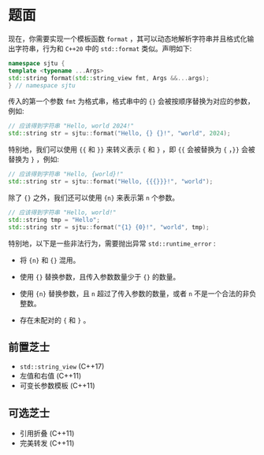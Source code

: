 # 题面

现在，你需要实现一个模板函数 `format` ，其可以动态地解析字符串并且格式化输出字符串，行为和 `C++20` 中的 `std::format` 类似。声明如下:

```C++
namespace sjtu {
template <typename ...Args>
std::string format(std::string_view fmt, Args &&...args);
} // namespace sjtu
```

传入的第一个参数 `fmt` 为格式串，格式串中的 `{}` 会被按顺序替换为对应的参数，例如:

```C++
// 应该得到字符串 "Hello, world 2024!"
std::string str = sjtu::format("Hello, {} {}!", "world", 2024);
```

特别地，我们可以使用 `{{` 和 `}}` 来转义表示 `{` 和 `}` ，即 `{{` 会被替换为 `{` ，`}}` 会被替换为 `}` ，例如:

```C++
// 应该得到字符串 "Hello, {world}!"
std::string str = sjtu::format("Hello, {{{}}}!", "world");
```

除了 `{}` 之外，我们还可以使用 `{n}` 来表示第 `n` 个参数。

```C++
// 应该得到字符串 "Hello, world!"
std::string tmp = "Hello";
std::string str = sjtu::format("{1} {0}!", "world", tmp);
```

特别地，以下是一些非法行为，需要抛出异常 `std::runtime_error` :

- 将 `{n}` 和 `{}` 混用。

- 使用 `{}` 替换参数，且传入参数数量少于 `{}` 的数量。

- 使用 `{n}` 替换参数，且 `n` 超过了传入参数的数量，或者 `n` 不是一个合法的非负整数。

- 存在未配对的 `{` 和 `}` 。

## 前置芝士

- `std::string_view` (C++17)
- 左值和右值 (C++11)
- 可变长参数模板 (C++11)

## 可选芝士

- 引用折叠 (C++11)
- 完美转发 (C++11)
